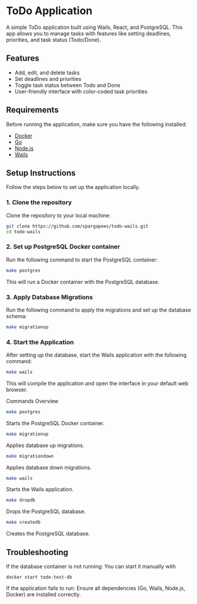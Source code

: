 # ToDo Application

A simple ToDo application built using Wails, React, and PostgreSQL. This app allows you to manage tasks with features like setting deadlines, priorities, and task status (Todo/Done).

## Features

- Add, edit, and delete tasks
- Set deadlines and priorities
- Toggle task status between Todo and Done
- User-friendly interface with color-coded task priorities

## Requirements

Before running the application, make sure you have the following installed:

- [Docker](https://www.docker.com/get-started)
- [Go](https://golang.org/dl/)
- [Node.js](https://nodejs.org/)
- [Wails](https://wails.io/)

## Setup Instructions

Follow the steps below to set up the application locally.

### 1. Clone the repository

Clone the repository to your local machine:

```bash
git clone https://github.com/spargapees/todo-wails.git
cd todo-wails
```
### 2. Set up PostgreSQL Docker container
Run the following command to start the PostgreSQL container:

```bash
make postgres
```
This will run a Docker container with the PostgreSQL database.

### 3. Apply Database Migrations
Run the following command to apply the migrations and set up the database schema:

```bash
make migrationup
```
### 4. Start the Application
After setting up the database, start the Wails application with the following command:

```bash
make wails
```
This will compile the application and open the interface in your default web browser.

Commands Overview

```bash 
make postgres
```
Starts the PostgreSQL Docker container.
```bash 
make migrationup
```
Applies database up migrations.
```bash 
make migrationdown
```
Applies database down migrations.
```bash 
make wails
```
Starts the Wails application.
```bash
make dropdb
```
Drops the PostgreSQL database.
```bash
make createdb
```
Creates the PostgreSQL database.

## Troubleshooting
If the database container is not running: You can start it manually with 
```bach
docker start todo-test-db
```
If the application fails to run: Ensure all dependencies (Go, Wails, Node.js, Docker) are installed correctly.
